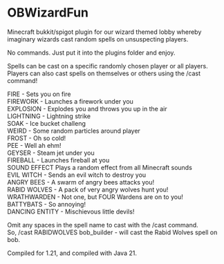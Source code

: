 # OBWizardFun

Minecraft bukkit/spigot plugin for our wizard themed lobby whereby imaginary wizards cast random spells on unsuspecting players.

No commands. Just put it into the plugins folder and enjoy.

Spells can be cast on a specific randomly chosen player or all players.<br>
Players can also cast spells on themselves or others using the /cast command!

FIRE - Sets you on fire<br>
FIREWORK - Launches a firework under you<br>
EXPLOSION - Explodes you and throws you up in the air<br>
LIGHTNING - Lightning strike<br>
SOAK - Ice bucket challeng<br>
WEIRD - Some random particles around player<br>
FROST - Oh so cold!<br>
PEE - Well ah ehm!<br>
GEYSER - Steam jet under you<br>
FIREBALL - Launches fireball at you<br>
SOUND EFFECT Plays a random effect from all Minecraft sounds<br>
EVIL WITCH - Sends an evil witch to destroy you<br>
ANGRY BEES - A swarm of angry bees attacks you!<br>
RABID WOLVES - A pack of very angry wolves hunt you!<br>
WRATHWARDEN - Not one, but FOUR Wardens are on to you!<br>
BATTYBATS - So annoying!<br>
DANCING ENTITY - Mischievous little devils!<br>

Omit any spaces in the spell name to cast with the /cast <spell> <player> command.<br>
So, /cast RABIDWOLVES bob_builder - will cast the Rabid Wolves spell on bob.

Compiled for 1.21, and compiled with Java 21.
